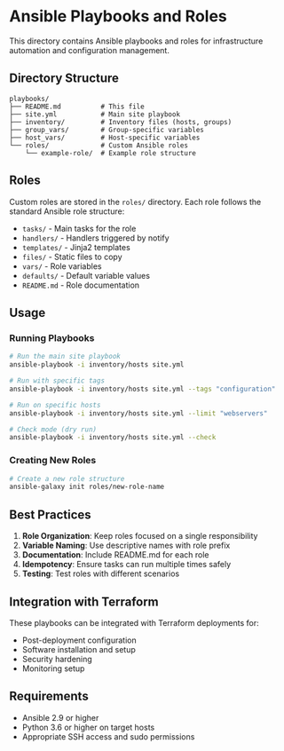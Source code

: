 # Ansible Playbooks and Roles

This directory contains Ansible playbooks and roles for infrastructure automation and configuration management.

## Directory Structure

```
playbooks/
├── README.md          # This file
├── site.yml           # Main site playbook
├── inventory/         # Inventory files (hosts, groups)
├── group_vars/        # Group-specific variables
├── host_vars/         # Host-specific variables
└── roles/             # Custom Ansible roles
    └── example-role/  # Example role structure
```

## Roles

Custom roles are stored in the `roles/` directory. Each role follows the standard Ansible role structure:

- `tasks/` - Main tasks for the role
- `handlers/` - Handlers triggered by notify
- `templates/` - Jinja2 templates
- `files/` - Static files to copy
- `vars/` - Role variables
- `defaults/` - Default variable values
- `README.md` - Role documentation

## Usage

### Running Playbooks

```bash
# Run the main site playbook
ansible-playbook -i inventory/hosts site.yml

# Run with specific tags
ansible-playbook -i inventory/hosts site.yml --tags "configuration"

# Run on specific hosts
ansible-playbook -i inventory/hosts site.yml --limit "webservers"

# Check mode (dry run)
ansible-playbook -i inventory/hosts site.yml --check
```

### Creating New Roles

```bash
# Create a new role structure
ansible-galaxy init roles/new-role-name
```

## Best Practices

1. **Role Organization**: Keep roles focused on a single responsibility
2. **Variable Naming**: Use descriptive names with role prefix
3. **Documentation**: Include README.md for each role
4. **Idempotency**: Ensure tasks can run multiple times safely
5. **Testing**: Test roles with different scenarios

## Integration with Terraform

These playbooks can be integrated with Terraform deployments for:
- Post-deployment configuration
- Software installation and setup
- Security hardening
- Monitoring setup

## Requirements

- Ansible 2.9 or higher
- Python 3.6 or higher on target hosts
- Appropriate SSH access and sudo permissions
